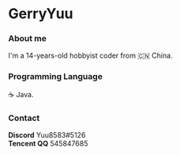 # GerryYuu
### About me
I'm a 14-years-old hobbyist coder from 🇨🇳 China.

### Programming Language
☕ Java.

### Contact
**Discord** Yuu8583#5126\
**Tencent QQ** 545847685
